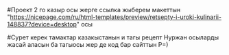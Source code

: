#Проект 2 го казыр осы жерге ссылка жыберем макеттын 
"https://nicepage.com/ru/html-templates/preview/retsepty-i-uroki-kulinarii-148837?device=desktop" осы

#Сурет керек тамактар казакыстанын и тагы рецепт Нуржан осыларды жасай аласын ба тагыосы жер де код бар сайттын Р=)